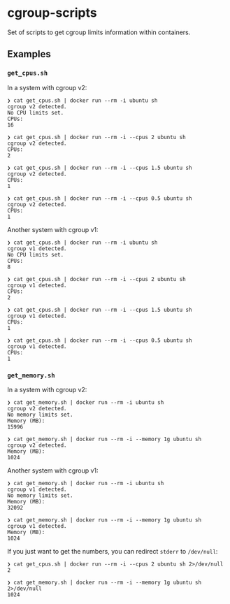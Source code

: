 # cgroup-scripts

Set of scripts to get cgroup limits information within containers.

## Examples

### `get_cpus.sh`

In a system with cgroup v2:

```console
❯ cat get_cpus.sh | docker run --rm -i ubuntu sh
cgroup v2 detected.
No CPU limits set.
CPUs:
16

❯ cat get_cpus.sh | docker run --rm -i --cpus 2 ubuntu sh
cgroup v2 detected.
CPUs:
2

❯ cat get_cpus.sh | docker run --rm -i --cpus 1.5 ubuntu sh
cgroup v2 detected.
CPUs:
1

❯ cat get_cpus.sh | docker run --rm -i --cpus 0.5 ubuntu sh
cgroup v2 detected.
CPUs:
1
```

Another system with cgroup v1:

```console
❯ cat get_cpus.sh | docker run --rm -i ubuntu sh
cgroup v1 detected.
No CPU limits set.
CPUs:
8

❯ cat get_cpus.sh | docker run --rm -i --cpus 2 ubuntu sh
cgroup v1 detected.
CPUs:
2

❯ cat get_cpus.sh | docker run --rm -i --cpus 1.5 ubuntu sh
cgroup v1 detected.
CPUs:
1

❯ cat get_cpus.sh | docker run --rm -i --cpus 0.5 ubuntu sh
cgroup v1 detected.
CPUs:
1
```

### `get_memory.sh`

In a system with cgroup v2:

```console
❯ cat get_memory.sh | docker run --rm -i ubuntu sh
cgroup v2 detected.
No memory limits set.
Memory (MB):
15996

❯ cat get_memory.sh | docker run --rm -i --memory 1g ubuntu sh
cgroup v2 detected.
Memory (MB):
1024
```

Another system with cgroup v1:

```console
❯ cat get_memory.sh | docker run --rm -i ubuntu sh
cgroup v1 detected.
No memory limits set.
Memory (MB):
32092

❯ cat get_memory.sh | docker run --rm -i --memory 1g ubuntu sh
cgroup v1 detected.
Memory (MB):
1024
```

If you just want to get the numbers, you can redirect `stderr` to `/dev/null`:

```console
❯ cat get_cpus.sh | docker run --rm -i --cpus 2 ubuntu sh 2>/dev/null
2

❯ cat get_memory.sh | docker run --rm -i --memory 1g ubuntu sh 2>/dev/null
1024
```
